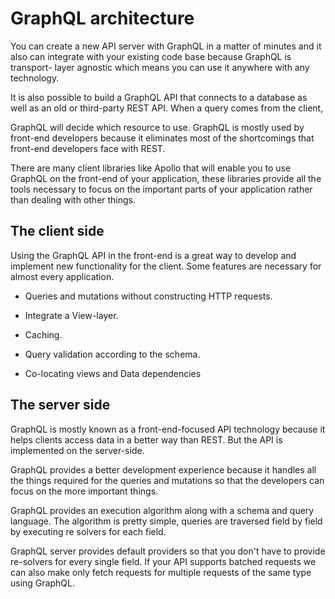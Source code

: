# GraphQL architecture

You can create a new API server with GraphQL in a matter of minutes and it also can integrate with your existing code base because GraphQL is transport- layer agnostic which means you can use it anywhere with any technology.

It is also possible to build a GraphQL API that connects to a database as well as an old or third-party REST API. When a query comes from the client,

GraphQL will decide which resource to use. GraphQL is mostly used by front-end developers because it eliminates most of the shortcomings that front-end developers face with REST. 

There are many client libraries like Apollo that will enable you to use GraphQL on the front-end of your application, these libraries provide all the tools necessary to focus on the important parts of your application rather than dealing with other things. 

## The client side

Using the GraphQL API in the front-end is a great way to develop and implement new functionality for the client. Some features are necessary for almost every application.

- Queries and mutations without constructing HTTP requests.

- Integrate a View-layer.

- Caching.

- Query validation according to the schema.

- Co-locating views and Data dependencies

## The server side

GraphQL is mostly known as a front-end-focused API technology because it helps clients access data in a better way than REST. But the API is implemented on the server-side.

GraphQL provides a better development experience because it handles all the things required for the queries and mutations so that the developers can focus on the more important things. 

GraphQL provides an execution algorithm along with a schema and query language. The algorithm is pretty simple, queries are traversed field by field by executing re solvers for each field. 

GraphQL server provides default providers so that you don't have to provide re-solvers for every single field. If your API supports batched requests we can also make only fetch requests for multiple requests of the same type using GraphQL.
